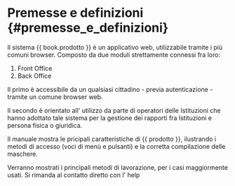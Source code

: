 # Premesse e definizioni {#premesse_e_definizioni}

Il sistema {{ book.prodotto }} è un applicativo web, utilizzabile tramite i più comuni browser. 
Composto da due moduli strettamente connessi fra  loro:

1. Front Office
2. Back Office

Il primo è accessibile da un qualsiasi cittadino - previa autenticazione - tramite un comune browser web.

Il secondo è orientato all' utilizzo da parte di operatori delle Istituzioni che hanno adottato tale sistema per la gestione dei rapporti fra Istituzioni e persona fisica o giuridica.

Il manuale mostra le pricipali caratteristiche di {{ prodotto }}, ilustrando i metodi di accesso (voci di menù e pulsanti) e la corretta compilazione delle maschere.

Verranno mostrati i principali metodi di lavorazione, per i casi maggiormente usati. 
Si rimanda al contatto diretto con l' help